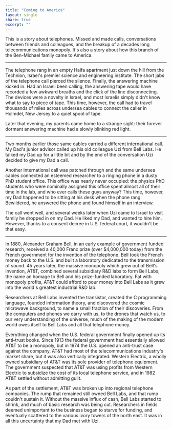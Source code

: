 ```yaml
---
title: "Coming to America"
layout: single
share: true
excerpt: ""
---
```


This is a story about telephones. Missed and made calls, conversations between friends and colleagues, and the breakup of a decades long telecommunications monopoly. It's also a story about how this branch of the Ben-Michael family came to America.

_ _ _ 

The telephone rang in an empty Haifa apartment just down the hill from the Technion, Israel's premier science and engineering institute. The short jabs of the telephone call pierced the silence. Finally, the answering machine kicked in. Had an Israeli been calling, the answering tape would have recorded a few awkward breaths and the click of the line disconnecting. The devices were a novelty in Israel, and most Israelis simply didn't know what to say to piece of tape. This time, however, the call had to travel thousands of miles across undersea cables to connect the caller in Holmdel, New Jersey to a quiet spool of tape.

Later that evening, my parents came home to a strange sight: their forever dormant answering machine had a slowly blinking red light.

_ _ _

Two months earlier those same cables carried a different international call. My Dad's junior advisor called up his old colleague Uzi from Bell Labs. He talked my Dad up for a little bit and by the end of the conversation Uzi decided to give my Dad a call. 

Another international call was patched through and the same undersea cables connected an esteemed researcher to a ringing phone in a dusty PhD student office. This office was nearly never occupied: the physics PhD students who were nominally assigned this office spent almost all of their time in the lab, and who ever calls these guys anyway? This time, however, my Dad happened to be sitting at his desk when the phone rang. Bewildered, he answered the phone and found himself in an interview.

The call went well, and several weeks later when Uzi came to Israel to visit family he dropped in on my Dad. He liked my Dad, and wanted to hire him. However, thanks to a consent decree in U.S. federal court, it wouldn't be that easy.

_ _ _ 

In 1880, Alexander Graham Bell, in an early example of government funded research, received a 40,000 Franc prize (over $4,000,000 today) from the French government for the invention of the telephone. Bell took the French money back to the U.S. and built a laboratory dedicated to the transmission of sound. 45 years later, the massive monopoly which grew out of Bell's invention, AT&T, combined several subsidiary R&D labs to form Bell Labs, the name an homage to Bell and his prize-funded laboratory. Fat with monopoly profits, AT&T could afford to pour money into Bell Labs as it grew into the world's greatest industrial R&D lab. 

Researchers at Bell Labs invented the transistor, created the C programming language, founded information theory, and discovered the cosmic microwave background, to name a small fraction of their discoveries. From the computers and phones we carry with us, to the drones that watch us, to our very understanding of the universe, much of the making of the modern world owes itself to Bell Labs and all that telephone money.

Everything changed when the U.S. federal government finally opened up its anti-trust books. Since 1913 the federal government had essentially allowed AT&T to be a monopoly, but in 1974 the U.S. opened an anti-trust case against the company. AT&T had most of the telecommunications industry's market share, but it was also vertically integrated: Western Electric, a wholly owned subsidiary of AT&T was its sole provider of telephone equipment. The government suspected that AT&T was using profits from Western Electric to subsidize the cost of its local telephone service, and in 1982 AT&T settled without admitting guilt.

As part of the settlement, AT&T was broken up into regional telephone companies. The rump that remained still owned Bell Labs, and that rump couldn't sustain it. Without the massive influx of cash, Bell Labs started to shrink, and much of basic research was being cut. Researchers in fields deemed unimportant to the business began to starve for funding, and eventually scattered to the various ivory towers of the north east. It was in all this uncertainty that my Dad met with Uzi.

